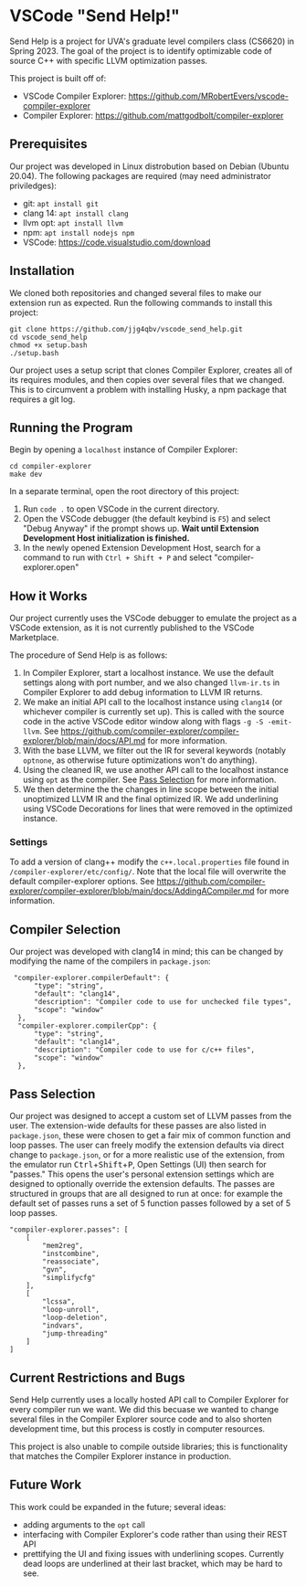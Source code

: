 # VSCode "Send Help!"

Send Help is a project for UVA's graduate level compilers class (CS6620) in Spring 2023. The goal of the project is to identify optimizable code of source C++ with specific LLVM optimization passes.

This project is built off of:
- VSCode Compiler Explorer: https://github.com/MRobertEvers/vscode-compiler-explorer
- Compiler Explorer: https://github.com/mattgodbolt/compiler-explorer

## Prerequisites

Our project was developed in  Linux distrobution based on Debian (Ubuntu 20.04). The following packages are required (may need administrator priviledges):
- git: ```apt install git```
- clang 14: ```apt install clang```
- llvm opt: ```apt install llvm```
- npm: ```apt install nodejs npm```
- VSCode: https://code.visualstudio.com/download

## Installation

We cloned both repositories and changed several files to make our extension run as expected. Run the following commands to install this project:

```
git clone https://github.com/jjg4qbv/vscode_send_help.git
cd vscode_send_help
chmod +x setup.bash
./setup.bash
```
Our project uses a setup script that clones Compiler Explorer, creates all of its requires modules, and then copies over several files that we changed. This is to circumvent a problem with installing Husky, a npm package that requires a git log.

## Running the Program

Begin by opening a ```localhost``` instance of Compiler Explorer:
```
cd compiler-explorer
make dev
```

In a separate terminal, open the root directory of this project:
1. Run ```code .``` to open VSCode in the current directory.
2. Open the VSCode debugger (the default keybind is ```F5```) and select "Debug Anyway" if the prompt shows up. **Wait until Extension Development Host initialization is finished.**
3. In the newly opened Extension Development Host, search for a command to run with ```Ctrl + Shift + P``` and select "compiler-explorer.open"

## How it Works

Our project currently uses the VSCode debugger to emulate the project as a VSCode extension, as it is not currently published to the VSCode Marketplace.

The procedure of Send Help is as follows:
1. In Compiler Explorer, start a localhost instance. We use the default settings along with port number, and we also changed ```llvm-ir.ts``` in Compiler Explorer to add debug information to LLVM IR returns.
2. We make an initial API call to the localhost instance using ```clang14``` (or whichever compiler is currently set up). This is called with the source code in the active VSCode editor window along with flags ```-g -S -emit-llvm```. See https://github.com/compiler-explorer/compiler-explorer/blob/main/docs/API.md for more information.
3. With the base LLVM, we filter out the IR for several keywords (notably ```optnone```, as otherwise future optimizations won't do anything). 
4. Using the cleaned IR, we use another API call to the localhost instance using ```opt``` as the compiler. See [Pass Selection](#pass-selection) for more information.
5. We then determine the the changes in line scope between the initial unoptimized LLVM IR and the final optimized IR. We add underlining using VSCode Decorations for lines that were removed in the optimized instance. 

### Settings

To add a version of clang++ modify the ```c++.local.properties``` file found in ```/compiler-explorer/etc/config/```. Note that the local file will overwrite the default compiler-explorer options. See https://github.com/compiler-explorer/compiler-explorer/blob/main/docs/AddingACompiler.md for more information.

## Compiler Selection

Our project was developed with clang14 in mind; this can be changed by modifying the name of the compilers in ```package.json```:

```
 "compiler-explorer.compilerDefault": {
      "type": "string",
      "default": "clang14",
      "description": "Compiler code to use for unchecked file types",
      "scope": "window"
  },
  "compiler-explorer.compilerCpp": {
      "type": "string",
      "default": "clang14",
      "description": "Compiler code to use for c/c++ files",
      "scope": "window"
  },
```

## Pass Selection

Our project was designed to accept a custom set of LLVM passes from the user. The extension-wide defaults for these passes are also listed in ```package.json```, these were chosen to get a fair mix of common function and loop passes. The user can freely modify the extension defaults via direct change to ```package.json```, or for a more realistic use of the extension, from the emulator run <kbd>Ctrl</kbd>+<kbd>Shift</kbd>+<kbd>P</kbd>, Open Settings (UI) then search for "passes." This opens the user's personal extension settings which are designed to optionally override the extension defaults. The passes are structured in groups that are all designed to run at once: for example the default set of passes runs a set of 5 function passes followed by a set of 5 loop passes.

```
"compiler-explorer.passes": [
    [
        "mem2reg",
        "instcombine",
        "reassociate",
        "gvn",
        "simplifycfg"
    ],
    [
        "lcssa",
        "loop-unroll",
        "loop-deletion",
        "indvars",
        "jump-threading"
    ]
]
```

## Current Restrictions and Bugs

Send Help currently uses a locally hosted API call to Compiler Explorer for every compiler run we want. We did this becuase we wanted to change several files in the Compiler Explorer source code and to also shorten development time, but this process is costly in computer resources.

This project is also unable to compile outside libraries; this is functionality that matches the Compiler Explorer instance in production.

## Future Work

This work could be expanded in the future; several ideas:
- adding arguments to the ```opt``` call
- interfacing with Compiler Explorer's code rather than using their REST API
- prettifying the UI and fixing issues with underlining scopes. Currently dead loops are underlined at their last bracket, which may be hard to see.

